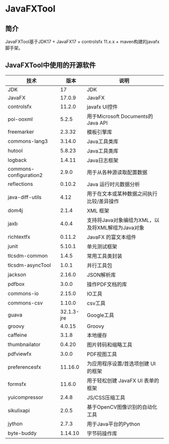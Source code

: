 # JavaFXTool

## 简介

JavaFXTool基于JDK17 + JavaFX17 + controlsfx 11.x.x + maven构建的javafx脚手架。

## JavaFXTool中使用的开源软件

| 技术                     | 版本         | 说明                              |
|------------------------|------------|---------------------------------|
| JDK                    | 17         | JDK                             |
| JavaFX                 | 17.0.9     | JavaFX                          |
| controlsfx             | 11.2.0     | javafx UI控件                     |
| poi-ooxml              | 5.2.5      | 用于Microsoft Documents的Java API  |
| freemarker             | 2.3.32     | 模板引擎库                           |
| commons-lang3          | 3.14.0     | Java工具类库                        |
| hutool                 | 5.8.23     | Java工具类库                        |
| logback                | 1.4.11     | Java日志框架                        |
| commons-configuration2 | 2.9.0      | 用于从各种源读取配置数据                    |
| reflections            | 0.10.2     | Java 运行时元数据分析                   |
| java-diff-utils        | 4.12       | 用于在文本或某种数据之间执行比较/差异操作           |
| dom4j                  | 2.1.4      | XML 框架                          |
| jaxb                   | 4.0.4      | 支持将Java对象编组为XML，以及将XML解组为Java对象 |
| richtextfx             | 0.11.2     | JavaFX 的富文本组件                   |
| junit                  | 5.10.1     | 单元测试框架                          |
| tlcsdm-common          | 1.4.5      | 常用工具类封装                         |
| tlcsdm-asyncTool       | 1.0.1      | 并行工具包                           |
| jackson                | 2.16.0     | JSON解析库                         |
| pdfbox                 | 3.0.0      | 操作PDF文档的库                       |
| commons-io             | 2.15.0     | IO工具                            |
| commons-csv            | 1.10.0     | csv工具                           |
| guava                  | 32.1.3-jre | Google工具                        |
| groovy                 | 4.0.15     | Groovy                          |
| caffeine               | 3.1.8      | 本地缓存                            |
| thumbnailator          | 0.4.20     | 图片转码和缩略工具                       |
| pdfviewfx              | 3.0.0      | PDF视图工具                         |
| preferencesfx          | 11.16.0    | 为应用程序设置/首选项创建 UI 的框架            |
| formsfx                | 11.6.0     | 用于轻松创建 JavaFX UI 表单的框架          |
| yuicompressor          | 2.4.8      | JS/CSS压缩工具                      |
| sikulixapi             | 2.0.5      | 基于OpenCV图像识别的自动化工具              |
| jython                 | 2.7.3      | 用于Java平台的Python                 |
| byte-buddy             | 1.14.10    | 字节码操作库                          |
